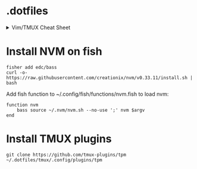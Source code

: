 # .dotfiles

<details>
    <summary>Vim/TMUX Cheat Sheet</summary>

    ### Vim Cheat Sheet
</details>

# Install NVM on fish
```
fisher add edc/bass
curl -o- https://raw.githubusercontent.com/creationix/nvm/v0.33.11/install.sh | bash
```

Add fish function to ~/.config/fish/functions/nvm.fish to load nvm:
```
function nvm
    bass source ~/.nvm/nvm.sh --no-use ';' nvm $argv
end
```

# Install TMUX plugins 
```git clone https://github.com/tmux-plugins/tpm ~/.dotfiles/tmux/.config/plugins/tpm```
